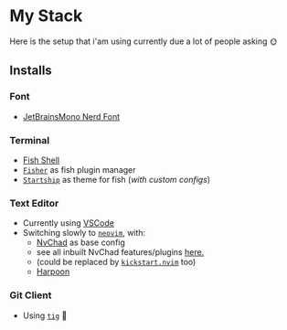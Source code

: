 # My Stack

Here is the setup that i'am using currently due a lot of people asking 🌞

## Installs

### Font
- [JetBrainsMono Nerd Font](https://www.nerdfonts.com/font-downloads)

### Terminal
- [Fish Shell](https://fishshell.com/)
- [`Fisher`](https://github.com/jorgebucaran/fisher) as fish plugin manager
- [`Startship`](https://starship.rs/) as theme for fish (_with custom configs_)

### Text Editor
- Currently using [VSCode](https://code.visualstudio.com/)
- Switching slowly to [`neovim`](https://neovim.io/), with:
    - [NvChad](https://nvchad.com/) as base config
    - see all inbuilt NvChad features/plugins [here.](https://nvchad.com/docs/features)
    - (could be replaced by [`kickstart.nvim`](https://github.com/nvim-lua/kickstart.nvim) too)
     - [Harpoon](https://github.com/ThePrimeagen/harpoon)


### Git Client
- Using [`tig`](https://github.com/jonas/tig) 🫶

